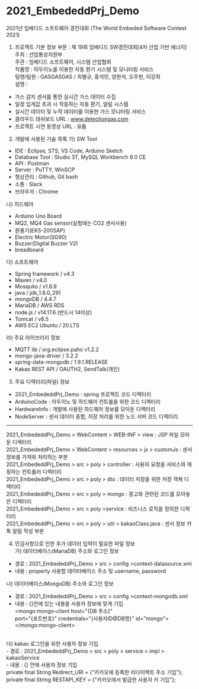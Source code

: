 # 2021_EmbededdPrj_Demo
2021년 임베디드 소프트웨어 경진대회
(The World Embeded Software Contest 2021)
1. 프로젝트 기본 정보
부문 : 제 19회 임베디드 SW경진대회[4차 산업 기반 에너지]<br>
주최 : 산업통상자원부<br>
주관 : 임베디드 소프트웨어, 시스템 산업협회<br>
작품명 : 아두이노를 이용한 자동 환기 시스템 및 모니터링 서비스<br>
팀명/팀원 : GASGASGAS / 최별규, 홍석민, 양원석, 오주현, 이강희<br>
설명 : 
- 가스 감지 센서를 통한 실시간 가스 데이터 수집
- 일정 임계값 초과 시 작동하는 자동 환기, 알림 시스템
- 실시간 데이터 및 누적 데이터를 이용한 가스 모니터링 서비스
- 클라우드 대쉬보드 URL : www.detectiongas.com
- 프로젝트 시연 동영상 URL : 유튭

2. 개발에 사용된 기술 목록
가) SW Tool
- IDE : Eclipse, STS, VS Code, Arduino Sketch
- Database Tool : Studio 3T, MySQL Workbench 8.0 CE
- API : Postman
- Server : PuTTY, WinSCP
- 형상관리 : Github, Git bash
- 소통 : Slack
- 브라우저 : Chrome

나) 하드웨어
- Arduino Uno Board
- MQ2, MQ4 Gas sensor(실험에는 CO2 센서사용)
- 환풍기(EKS-200SAP)
- Electric Motor(SG90)
- Buzzer(Digital Buzzer V2)
- breadboard 

다) 소프트웨어
- Spring framework /  v4.3
- Maven / v4.0
- Mosquito / v1.6.9
- java / jdk_1.8.0_291
- mongoDB / 4.4.7
- MariaDB / AWS RDS
- node.js / v14.17.6 (반드시 14이상)
- Tomcat / v8.5
- AWS EC2 Ubuntu / 20.LTS

라) 주요 라이브러리 정보
- MQTT lib / org.eclipse.paho v1.2.2
- mongo-java-driver / 3.2.2
- spring-data-mongodb / 1.9.1.RELEASE
- Kakao REST API / OAUTH2, SendTalk(개인)

3. 주요 디렉터리(파일) 정보
- 2021_EmbededdPrj_Demo : spring 프로젝트 코드 디렉터리<br>
- ArduinoCode : 아두이노 및 하드웨어 컨트롤을 위한 코드 디렉터리<br>
- HardwareInfo : 개발에 사용된 하드웨어 정보를 모아둔 디렉터리<br>
- NodeServer : 센서 데이터 종합, 저장 처리를 위한 노드 서버 코드 디렉터리<br>
---------------------------------------------------------------------------------------
2021_EmbededdPrj_Demo > WebContent > WEB-INF > view : JSP 파일 모아둔 디렉터리<br>
2021_EmbededdPrj_Demo > WebContent > resources > js > customJs : 센서 정보를 가져와 처리하는 부분<br>
2021_EmbededdPrj_Demo > src > poly > controller : 사용자 요청을 서비스와 매핑하는 컨트롤러 디렉터리 <br>
2021_EmbededdPrj_Demo > src > poly > dto : 데이터 저장을 위한 저장 객체 디렉터리<br>
2021_EmbededdPrj_Demo > src > poly > mongo : 몽고와 관련된 코드를 모아놓은 디렉터리<br>
2021_EmbededdPrj_Demo > src > poly >service : 비즈니스 로직을 정의한 디렉터리<br>
2021_EmbededdPrj_Demo > src > poly > util > kakaoClass.java : 센서 정보 카톡 알림 작성 부분 <br>

4. 민감사항으로 인한 추가 데이터 입력이 필요한 파일 정보<br>
가) 데이터베이스(MariaDB) 주소와 로그인 정보<br>
- 경로 : 2021_EmbededdPrj_Demo > src > config >context-datasource.xml <br>
- 내용 : property 사용할 데이터베이스 주소 및 username, password<br>

나) 데이터베이스(MongoDB) 주소와 로그인 정보<br>
- 경로 : 2021_EmbededdPrj_Demo > src > config >context-mongodb.xml <br>
- 내용 : {}안에 있는 내용을 사용자 정보에 맞게 기입<br>
	<mongo:mongo-client host="{DB 주소}"<br>
		port="{포트번호}" credentials="{사용자ID@DB명}" id="mongo"><br>
	</mongo:mongo-client><br>
<br>
다) kakao 로그인을 위한 사용자 정보 기입<br>
- 경로 : 2021_EmbededdPrj_Demo > src > poly > service > impl > kakaoService<br>
- 내용 : {} 안에 사용자 정보 기입<br>
private final String Redirect_URI = {"카카오에 등록한 리다이렉트 주소 기입"};<br>
private final String RESTAPI_KEY = {"카카오에서 발급한 사용자 키 기입"};<br>

